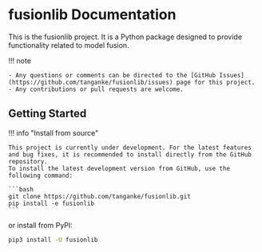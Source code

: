 # fusionlib Documentation

This is the fusionlib project. It is a Python package designed to provide functionality related to model fusion.

!!! note
    
    - Any questions or comments can be directed to the [GitHub Issues](https://github.com/tanganke/fusionlib/issues) page for this project.
    - Any contributions or pull requests are welcome.

## Getting Started

!!! info "Install from source"
    
    This project is currently under development. For the latest features and bug fixes, it is recommended to install directly from the GitHub repository.
    To install the latest development version from GitHub, use the following command:

    ```bash
    git clone https://github.com/tanganke/fusionlib.git
    pip install -e fusionlib
    ```

or install from PyPI:

```bash
pip3 install -U fusionlib
```

